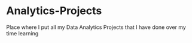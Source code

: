 # Analytics-Projects
Place where I put all my Data Analytics Projects that I have done over my time learning
